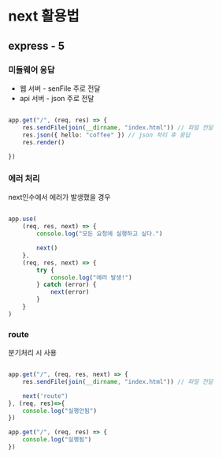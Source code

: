 # next 활용법

## express - 5

### 미들웨어 응답

- 웹 서버 - senFile 주로 전달
- api 서버 - json 주로 전달

``` typescript

app.get("/", (req, res) => {
    res.sendFile(join(__dirname, "index.html")) // 파일 전달
    res.json({ hello: "coffee" }) // json 처리 후 응답
    res.render()
    
})

```

### 에러 처리

next인수에서 에러가 발생했을 경우

``` typescript

app.use(
    (req, res, next) => {
        console.log("모든 요청에 실행하고 싶다.")

        next()
    },
    (req, res, next) => {
        try {
            console.log("에러 발생!")
        } catch (error) {
            next(error)
        }
    }
)

```

### route

분기처리 시 사용

``` typescript

app.get("/", (req, res, next) => {
    res.sendFile(join(__dirname, "index.html")) // 파일 전달

    next('route")
}, (req, res)=>{
    console.log("실행안됨")
})

app.get("/", (req, res) => {
    console.log("실행됨")
})

```
